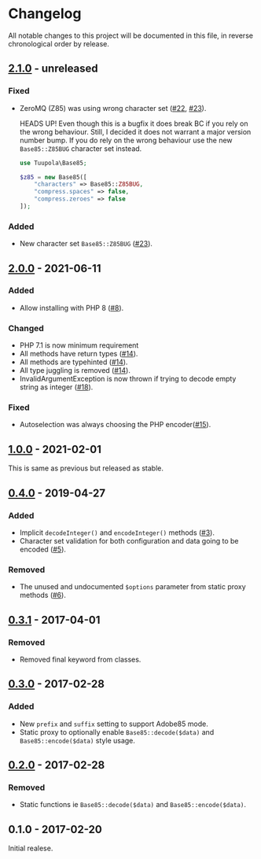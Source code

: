 # Changelog

All notable changes to this project will be documented in this file, in reverse
chronological order by release.

## [2.1.0](https://github.com/tuupola/base85/compare/2.0.0...2.x) - unreleased

### Fixed
- ZeroMQ (Z85) was using wrong character set ([#22](https://github.com/tuupola/base85/issues/22), [#23](https://github.com/tuupola/base85/pull/23)).

    HEADS UP! Even though this is a bugfix it does break BC if you rely on the
    wrong behaviour. Still, I decided it does not warrant a major version number bump.
    If you do rely on the wrong behaviour use the new `Base85::Z85BUG` character
    set instead.

    ``` php
    use Tuupola\Base85;

    $z85 = new Base85([
        "characters" => Base85::Z85BUG,
        "compress.spaces" => false,
        "compress.zeroes" => false
    ]);
    ```

### Added
- New character set `Base85::Z85BUG` ([#23](https://github.com/tuupola/base85/pull/23)).


## [2.0.0](https://github.com/tuupola/base85/compare/1.0.0...2.0.0) - 2021-06-11

### Added
- Allow installing with PHP 8 ([#8](https://github.com/tuupola/base85/pull/8)).

### Changed
- PHP 7.1 is now minimum requirement
- All methods have return types ([#14](https://github.com/tuupola/base85/pull/14)).
- All methods are typehinted ([#14](https://github.com/tuupola/base85/pull/14)).
- All type juggling is removed ([#14](https://github.com/tuupola/base85/pull/14)).
- InvalidArgumentException is now thrown if trying to decode empty string as integer ([#18](https://github.com/tuupola/base85/pull/18)).
### Fixed
- Autoselection was always choosing the PHP encoder([#15](https://github.com/tuupola/base85/pull/15)).

## [1.0.0](https://github.com/tuupola/base85/compare/0.4.0...1.0.0) - 2021-02-01

This is same as previous but released as stable.

## [0.4.0](https://github.com/tuupola/base85/compare/0.3.1...0.4.0) - 2019-04-27

### Added
- Implicit `decodeInteger()` and `encodeInteger()` methods ([#3](https://github.com/tuupola/base85/pull/3/files)).
- Character set validation for both configuration and data going to be encoded ([#5](https://github.com/tuupola/base85/pull/5/files)).

### Removed
- The unused and undocumented `$options` parameter from static proxy methods ([#6](https://github.com/tuupola/base85/pull/6/files)).


## [0.3.1](https://github.com/tuupola/base85/compare/0.3.0...0.3.1) - 2017-04-01

### Removed
- Removed final keyword from classes.

## [0.3.0](https://github.com/tuupola/base85/compare/0.2.0...0.3.0) - 2017-02-28

### Added
- New `prefix` and `suffix` setting to support Adobe85 mode.
- Static proxy to optionally enable `Base85::decode($data)` and `Base85::encode($data)` style usage.

## [0.2.0](https://github.com/tuupola/base85/compare/0.1.0...0.2.0) - 2017-02-28

### Removed
- Static functions ie `Base85::decode($data)` and `Base85::encode($data)`.

## 0.1.0 - 2017-02-20

Initial realese.
